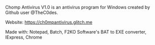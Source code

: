   Chomp Antivirus V1.0
is an antivirus program for Windows created by Github user @TheC0des.

Website: https://ch0mpantivirus.glitch.me

Made with: Notepad, Batch, F2KO Software's BAT to EXE converter, IExpress, Chrome









